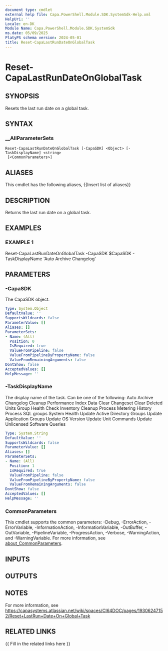 ```yaml
---
document type: cmdlet
external help file: Capa.PowerShell.Module.SDK.SystemSdk-Help.xml
HelpUri: ''
Locale: en-DK
Module Name: Capa.PowerShell.Module.SDK.SystemSdk
ms.date: 05/09/2025
PlatyPS schema version: 2024-05-01
title: Reset-CapaLastRunDateOnGlobalTask
---
```


# Reset-CapaLastRunDateOnGlobalTask

## SYNOPSIS

Resets the last run date on a global task.

## SYNTAX

### __AllParameterSets

```
Reset-CapaLastRunDateOnGlobalTask [-CapaSDK] <Object> [-TaskDisplayName] <string>
 [<CommonParameters>]
```

## ALIASES

This cmdlet has the following aliases,
  {{Insert list of aliases}}

## DESCRIPTION

Returns the last run date on a global task.

## EXAMPLES

### EXAMPLE 1

Reset-CapaLastRunDateOnGlobalTask -CapaSDK $CapaSDK -TaskDisplayName 'Auto Archive Changelog'

## PARAMETERS

### -CapaSDK

The CapaSDK object.

```yaml
Type: System.Object
DefaultValue: ''
SupportsWildcards: false
ParameterValue: []
Aliases: []
ParameterSets:
- Name: (All)
  Position: 0
  IsRequired: true
  ValueFromPipeline: false
  ValueFromPipelineByPropertyName: false
  ValueFromRemainingArguments: false
DontShow: false
AcceptedValues: []
HelpMessage: ''
```

### -TaskDisplayName

The display name of the task.
Can be one of the following:
	Auto Archive Changelog
	Cleanup Performance Index Data
	Clear Changeset
	Clear Deleted Units
	Group Health Check
	Inventory Cleanup
	Process Metering History
	Process SQL groups
	System Health
	Update Active Directory Groups
	Update Application Groups
	Update OS Version
	Update Unit Commands
	Update Unlicensed Software Queries

```yaml
Type: System.String
DefaultValue: ''
SupportsWildcards: false
ParameterValue: []
Aliases: []
ParameterSets:
- Name: (All)
  Position: 1
  IsRequired: true
  ValueFromPipeline: false
  ValueFromPipelineByPropertyName: false
  ValueFromRemainingArguments: false
DontShow: false
AcceptedValues: []
HelpMessage: ''
```

### CommonParameters

This cmdlet supports the common parameters: -Debug, -ErrorAction, -ErrorVariable,
-InformationAction, -InformationVariable, -OutBuffer, -OutVariable, -PipelineVariable,
-ProgressAction, -Verbose, -WarningAction, and -WarningVariable. For more information, see
[about_CommonParameters](https://go.microsoft.com/fwlink/?LinkID=113216).

## INPUTS

## OUTPUTS

## NOTES

For more information, see https://capasystems.atlassian.net/wiki/spaces/CI64DOC/pages/19306247152/Reset+LastRun+Date+On+Global+Task


## RELATED LINKS

{{ Fill in the related links here }}

